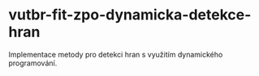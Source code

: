 vutbr-fit-zpo-dynamicka-detekce-hran
====================================

Implementace metody pro detekci hran s využitím dynamického programování.
